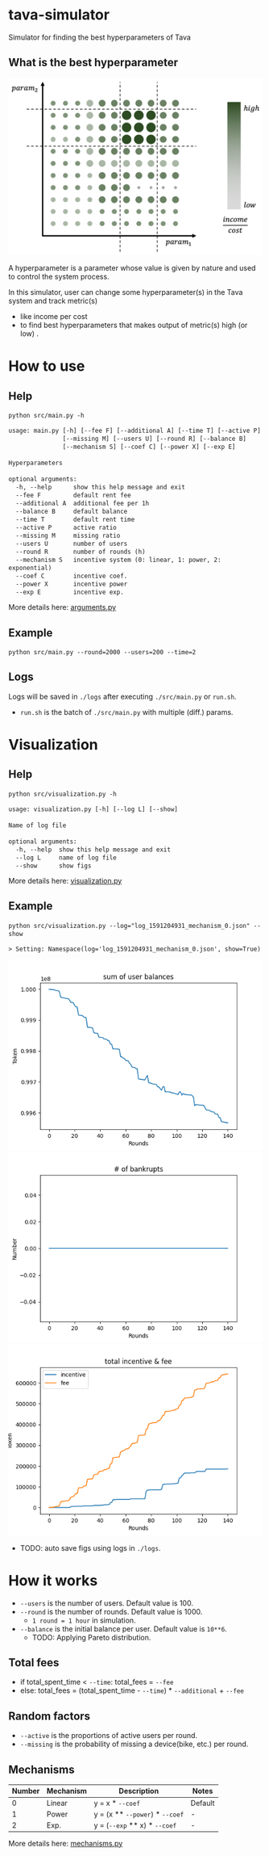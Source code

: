 # tava-simulator
Simulator for finding the best hyperparameters of Tava

## What is the best hyperparameter

![searching](./images/searching.png)

A hyperparameter is a parameter whose value is given by nature and used to control the system process. 

In this simulator, user can change some hyperparameter(s) in the Tava system and track metric(s)
* like income per cost
* to find best hyperparameters that makes output of metric(s) high (or low) .

# How to use

## Help
```
python src/main.py -h
```
```
usage: main.py [-h] [--fee F] [--additional A] [--time T] [--active P]
               [--missing M] [--users U] [--round R] [--balance B]
               [--mechanism S] [--coef C] [--power X] [--exp E]

Hyperparameters

optional arguments:
  -h, --help      show this help message and exit
  --fee F         default rent fee
  --additional A  additional fee per 1h
  --balance B     default balance
  --time T        default rent time
  --active P      active ratio
  --missing M     missing ratio
  --users U       number of users
  --round R       number of rounds (h)
  --mechanism S   incentive system (0: linear, 1: power, 2: exponential)
  --coef C        incentive coef.
  --power X       incentive power
  --exp E         incentive exp.
```

More details here: [arguments.py](./src/arguments.py)

## Example
```
python src/main.py --round=2000 --users=200 --time=2
```

## Logs
Logs will be saved in `./logs` after executing `./src/main.py` or `run.sh`.
* `run.sh` is the batch of `./src/main.py` with multiple (diff.) params.

# Visualization

## Help
```
python src/visualization.py -h
```
```
usage: visualization.py [-h] [--log L] [--show]

Name of log file

optional arguments:
  -h, --help  show this help message and exit
  --log L     name of log file
  --show      show figs
```

More details here: [visualization.py](./src/visualization.py)

## Example

```
python src/visualization.py --log="log_1591204931_mechanism_0.json" --show
```
```
> Setting: Namespace(log='log_1591204931_mechanism_0.json', show=True)
```

![balance](./images/log_1591204931_mechanism_0_balance.png)
![bankrupts](./images/log_1591204931_mechanism_0_bankrupts.png)
![incentive_and_fee](./images/log_1591204931_mechanism_0_incentive_and_fee.png)

* TODO: auto save figs using logs in `./logs`.

# How it works

* `--users` is the number of users. Default value is 100.
* `--round` is the number of rounds. Default value is 1000.
    * `1 round = 1 hour` in simulation.
* `--balance` is the initial balance per user. Default value is `10**6`.
    * TODO: Applying Pareto distribution.

## Total fees
* if total_spent_time < `--time`: total_fees = `--fee`
* else: total_fees = (total_spent_time - `--time`) * `--additional` + `--fee`

## Random factors
* `--active` is the proportions of active users per round.
* `--missing` is the probability of missing a device(bike, etc.) per round.

## Mechanisms
| Number | Mechanism | Description | Notes |
| --- | --- | --- | --- |
| 0 | Linear | y = x * `--coef` | Default |
| 1 | Power | y = (x ** `--power`) * `--coef` | - |
| 2 | Exp. | y = (`--exp` ** x) * `--coef` | - |

More details here: [mechanisms.py](./src/mechanisms.py)
